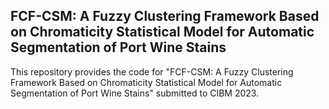 ## FCF-CSM: A Fuzzy Clustering Framework Based on Chromaticity Statistical Model for Automatic Segmentation of Port Wine Stains

This repository provides the code for "FCF-CSM: A Fuzzy Clustering Framework Based on Chromaticity Statistical Model for Automatic Segmentation of Port Wine Stains" submitted to CIBM 2023.
